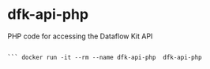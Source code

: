 # dfk-api-php
PHP code for accessing the Dataflow Kit API


``` docker build -t dfk-api-php .

``` docker run -it --rm --name dfk-api-php  dfk-api-php
